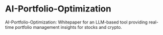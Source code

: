 # AI-Portfolio-Optimization
AI-Portfolio-Optimization: Whitepaper for an LLM-based tool providing real-time portfolio management insights for stocks and crypto.
